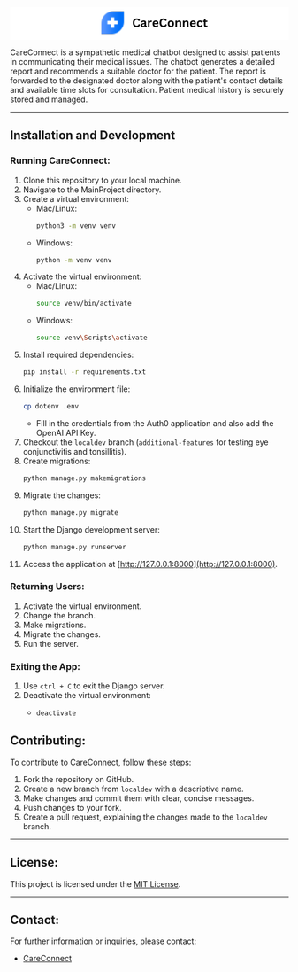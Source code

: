 <div style="background-color: white;">
    <p align="center">
      <a rel="noopener noreferrer" target="_blank" href="https://careconnect.dev">
        <img src="/home/static/home/img/logo.png" />
      </a>
    </p>
</div>

CareConnect is a sympathetic medical chatbot designed to assist patients in communicating their medical issues. The chatbot generates a detailed report and recommends a suitable doctor for the patient. The report is forwarded to the designated doctor along with the patient's contact details and available time slots for consultation. Patient medical history is securely stored and managed.

---

## Installation and Development

### Running CareConnect:

1. Clone this repository to your local machine.
2. Navigate to the MainProject directory.
3. Create a virtual environment:
    - Mac/Linux:
      ```bash
      python3 -m venv venv
      ```
    - Windows:
      ```bash
      python -m venv venv
      ```
4. Activate the virtual environment:
    - Mac/Linux:
      ```bash
      source venv/bin/activate
      ```
    - Windows:
      ```bash
      source venv\Scripts\activate
      ```
5. Install required dependencies:
   ```bash
   pip install -r requirements.txt
   ```
6. Initialize the environment file:
   ```bash
   cp dotenv .env
   ```
   - Fill in the credentials from the Auth0 application and also add the OpenAI API Key.
7. Checkout the `localdev` branch (`additional-features` for testing eye conjunctivitis and tonsillitis).
8. Create migrations:
   ```bash
   python manage.py makemigrations
   ```
9. Migrate the changes:
   ```bash
   python manage.py migrate
   ```
10. Start the Django development server:
    ```bash
    python manage.py runserver
    ```
11. Access the application at [http://127.0.0.1:8000](http://127.0.0.1:8000).

### Returning Users:

1. Activate the virtual environment.
2. Change the branch.
3. Make migrations.
4. Migrate the changes.
5. Run the server.

### Exiting the App:

1. Use `ctrl + C` to exit the Django server.
2. Deactivate the virtual environment:
    - ```bash
      deactivate
      ```

## Contributing:

To contribute to CareConnect, follow these steps:

1. Fork the repository on GitHub.
2. Create a new branch from `localdev` with a descriptive name.
3. Make changes and commit them with clear, concise messages.
4. Push changes to your fork.
5. Create a pull request, explaining the changes made to the `localdev` branch.

---

## License:

This project is licensed under the [MIT License](LICENSE).

---

## Contact:

For further information or inquiries, please contact:

- [CareConnect](mailto:careconnect.ajce@gmail.com)